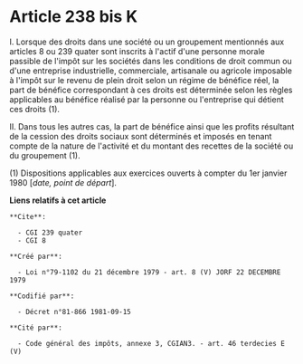 # Article 238 bis K

I. Lorsque des droits dans une société ou un groupement mentionnés aux articles 8 ou 239 quater sont inscrits à l'actif d'une
personne morale passible de l'impôt sur les sociétés dans les conditions de droit commun ou d'une entreprise industrielle,
commerciale, artisanale ou agricole imposable à l'impôt sur le revenu de plein droit selon un régime de bénéfice réel, la
part de bénéfice correspondant à ces droits est déterminée selon les règles applicables au bénéfice réalisé par la personne
ou l'entreprise qui détient ces droits (1).

II. Dans tous les autres cas, la part de bénéfice ainsi que les profits résultant de la cession des droits sociaux sont
déterminés et imposés en tenant compte de la nature de l'activité et du montant des recettes de la société ou du groupement
(1).

(1) Dispositions applicables aux exercices ouverts à compter du 1er janvier 1980 [*date, point de départ*].

**Liens relatifs à cet article**

	**Cite**:

	  - CGI 239 quater
	  - CGI 8

	**Créé par**:

	  - Loi n°79-1102 du 21 décembre 1979 - art. 8 (V) JORF 22 DECEMBRE 1979

	**Codifié par**:

	  - Décret n°81-866 1981-09-15

	**Cité par**:

	  - Code général des impôts, annexe 3, CGIAN3. - art. 46 terdecies E (V)
